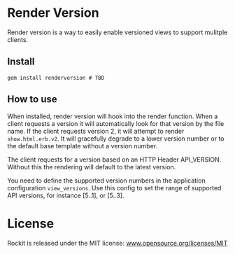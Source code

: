 # Render Version

Render version is a way to easily enable versioned views to support
mulitple clients.

## Install

```
gem install renderversion # TBD
```

## How to use

When installed, render version will hook into the render function. When
a client requests a version it will automatically look for that version
by the file name. If the client requests version 2, it will attempt to
render  ```show.html.erb.v2```. It will gracefully degrade to a lower
version number or to the default base template without a version number.

The client requests for a version based on an HTTP Header API_VERSION.
Without this the rendering will default to the latest version.

You need to define the supported version numbers in the application
configuration ```view_versions```. Use this config to set the range of supported API
versions, for instance [5..1], or [5..3].

# License

Rockit is released under the MIT license: www.opensource.org/licenses/MIT
